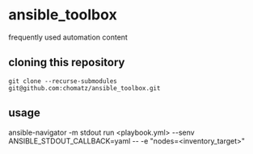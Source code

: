 # ansible_toolbox
frequently used automation content

## cloning this repository
`git clone --recurse-submodules git@github.com:chomatz/ansible_toolbox.git`

## usage
ansible-navigator -m stdout run <playbook.yml> --senv ANSIBLE_STDOUT_CALLBACK=yaml -- -e "nodes=<inventory_target>"
